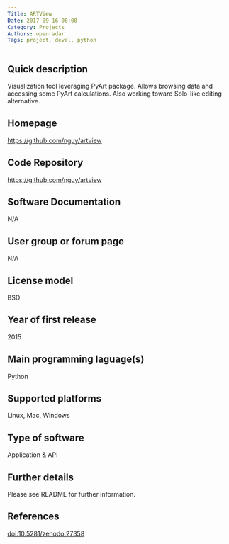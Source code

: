 ```yaml
---
Title: ARTView
Date: 2017-09-16 00:00
Category: Projects
Authors: openradar
Tags: project, devel, python
---
```

## Quick description
Visualization tool leveraging PyArt package. Allows browsing data and accessing some PyArt calculations. Also working toward Solo-like editing alternative.

## Homepage
<https://github.com/nguy/artview>

## Code Repository
<https://github.com/nguy/artview>

## Software Documentation
N/A

## User group or forum page
N/A

## License model
BSD

## Year of first release
2015

## Main programming laguage(s)
Python

## Supported platforms
Linux, Mac, Windows

## Type of software
Application & API

## Further details
Please see README for further information.

## References
[doi:10.5281/zenodo.27358](https://doi.org/10.5281/zenodo.27358)


